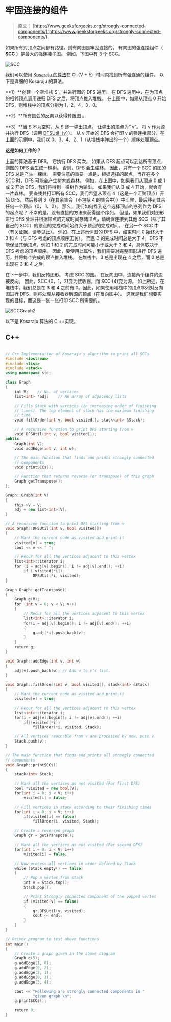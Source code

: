 # 牢固连接的组件

> 原文： [https://www.geeksforgeeks.org/strongly-connected-components/](https://www.geeksforgeeks.org/strongly-connected-components/)

如果所有对顶点之间都有路径，则有向图是牢固连接的。 有向图的强连接组件（ **SCC** ）是最大的强连接子图。 例如，下图中有 3 个 SCC。

![SCC](img/140d82107bd6614a3e437643e94cbce4.png)

我们可以使用 [Kosaraju 的算法](http://en.wikipedia.org/wiki/Kosaraju%27s_algorithm)在 O（V + E）时间内找到所有强连通的组件。 以下是详细的 Kosaraju 的算法。

**1）**创建一个空堆栈'S'，并进行图的 DFS 遍历。 在 DFS 遍历中，在为顶点的相邻顶点调用递归 DFS 之后，将顶点推入堆栈。 在上图中，如果从顶点 0 开始 DFS，则堆栈中的顶点分别为 1，2，4，3，0。

**2）**所有圆弧的反向以获得转置图 。

**3）**当 S 不为空时，从 S 逐一弹出顶点。 让弹出的顶点为“ v”。 将 v 作为源并执行 DFS（调用 [DFSUtil（v）](https://www.geeksforgeeks.org/depth-first-traversal-for-a-graph/)）。 从 v 开始的 DFS 会打印 v 的强连接部分。在上面的示例中，我们以 0、3、4、2、1（从堆栈中弹出的一个）顺序处理顶点。

**这是如何工作的？**

上面的算法基于 DFS。 它执行 DFS 两次。 如果从 DFS 起点可以到达所有顶点，则图的 DFS 会生成一棵树。 否则，DFS 会生成林。 因此，只有一个 SCC 的图的 DFS 总是产生一棵树。 需要注意的重要一点是，根据选择的起点，当存在多个 SCC 时，DFS 可能会产生树木或森林。 例如，在上图中，如果我们从顶点 0 或 1 或 2 开始 DFS，我们将得到一棵树作为输出。 如果我们从 3 或 4 开始，就会有一片森林。 要查找并打印所有 SCC，我们希望从顶点 4（这是一个汇聚顶点）开始 DFS，然后移到 3（在其余集合（不包括 4 的集合中））中汇聚，最后移到其余任何一个顶点（0， 1、2）。 那么，我们如何找到这个选择顶点的序列作为 DFS 的起点呢？ 不幸的是，没有直接的方法来获得这个序列。 但是，如果我们对图形进行 DFS 处理并根据顶点的完成时间存储顶点，请确保连接到其他 SCC（除了其自己的 SCC）的顶点的完成时间始终大于顶点的完成时间。 在另一个 SCC 中（有关证据，请参见[此](http://www.personal.kent.edu/~rmuhamma/Algorithms/MyAlgorithms/GraphAlgor/strongComponent.htm)）。 例如，在上述示例图的 DFS 中，结束时间 0 始终大于 3 和 4（与 DFS 考虑的顶点顺序无关）。 而且 3 的完成时间总是大于 4。DFS 不能保证其他顶点，例如 1 和 2 的完成时间可能小于或大于 3 和 4，具体取决于 DFS 考虑的顶点顺序。 因此，要使用此属性，我们需要对完整图形进行 DFS 遍历，并将每个完成的顶点推入堆栈。 在堆栈中，3 总是出现在 4 之后，而 0 总是出现在 3 和 4 之后。

在下一步中，我们反转图形。 考虑 SCC 的图。 在反向图中，连接两个组件的边被反向。 因此，SCC {0，1，2}变为接收器，而 SCC {4}变为源。 如上所述，在堆栈中，我们总是在 3 和 4 之前有 0。因此，如果使用堆栈中的顶点序列对反向图进行 DFS，则将处理从接收器到源的顶点（在反向图中）。 这就是我们想要实现的目标，而这是一张一张打印 SCC 所需要的。

![SCCGraph2](img/97fa10c45083f3edfb0ee634ca9bd326.png)

以下是 Kosaraju 算法的 C ++实现。

## C++

```cpp

// C++ Implementation of Kosaraju's algorithm to print all SCCs 
#include <iostream> 
#include <list> 
#include <stack> 
using namespace std; 

class Graph 
{ 
    int V;    // No. of vertices 
    list<int> *adj;    // An array of adjacency lists 

    // Fills Stack with vertices (in increasing order of finishing 
    // times). The top element of stack has the maximum finishing  
    // time 
    void fillOrder(int v, bool visited[], stack<int> &Stack); 

    // A recursive function to print DFS starting from v 
    void DFSUtil(int v, bool visited[]); 
public: 
    Graph(int V); 
    void addEdge(int v, int w); 

    // The main function that finds and prints strongly connected 
    // components 
    void printSCCs(); 

    // Function that returns reverse (or transpose) of this graph 
    Graph getTranspose(); 
}; 

Graph::Graph(int V) 
{ 
    this->V = V; 
    adj = new list<int>[V]; 
} 

// A recursive function to print DFS starting from v 
void Graph::DFSUtil(int v, bool visited[]) 
{ 
    // Mark the current node as visited and print it 
    visited[v] = true; 
    cout << v << " "; 

    // Recur for all the vertices adjacent to this vertex 
    list<int>::iterator i; 
    for (i = adj[v].begin(); i != adj[v].end(); ++i) 
        if (!visited[*i]) 
            DFSUtil(*i, visited); 
} 

Graph Graph::getTranspose() 
{ 
    Graph g(V); 
    for (int v = 0; v < V; v++) 
    { 
        // Recur for all the vertices adjacent to this vertex 
        list<int>::iterator i; 
        for(i = adj[v].begin(); i != adj[v].end(); ++i) 
        { 
            g.adj[*i].push_back(v); 
        } 
    } 
    return g; 
} 

void Graph::addEdge(int v, int w) 
{ 
    adj[v].push_back(w); // Add w to v’s list. 
} 

void Graph::fillOrder(int v, bool visited[], stack<int> &Stack) 
{ 
    // Mark the current node as visited and print it 
    visited[v] = true; 

    // Recur for all the vertices adjacent to this vertex 
    list<int>::iterator i; 
    for(i = adj[v].begin(); i != adj[v].end(); ++i) 
        if(!visited[*i]) 
            fillOrder(*i, visited, Stack); 

    // All vertices reachable from v are processed by now, push v  
    Stack.push(v); 
} 

// The main function that finds and prints all strongly connected  
// components 
void Graph::printSCCs() 
{ 
    stack<int> Stack; 

    // Mark all the vertices as not visited (For first DFS) 
    bool *visited = new bool[V]; 
    for(int i = 0; i < V; i++) 
        visited[i] = false; 

    // Fill vertices in stack according to their finishing times 
    for(int i = 0; i < V; i++) 
        if(visited[i] == false) 
            fillOrder(i, visited, Stack); 

    // Create a reversed graph 
    Graph gr = getTranspose(); 

    // Mark all the vertices as not visited (For second DFS) 
    for(int i = 0; i < V; i++) 
        visited[i] = false; 

    // Now process all vertices in order defined by Stack 
    while (Stack.empty() == false) 
    { 
        // Pop a vertex from stack 
        int v = Stack.top(); 
        Stack.pop(); 

        // Print Strongly connected component of the popped vertex 
        if (visited[v] == false) 
        { 
            gr.DFSUtil(v, visited); 
            cout << endl; 
        } 
    } 
} 

// Driver program to test above functions 
int main() 
{ 
    // Create a graph given in the above diagram 
    Graph g(5); 
    g.addEdge(1, 0); 
    g.addEdge(0, 2); 
    g.addEdge(2, 1); 
    g.addEdge(0, 3); 
    g.addEdge(3, 4); 

    cout << "Following are strongly connected components in "
            "given graph \n"; 
    g.printSCCs(); 

    return 0; 
} 

```